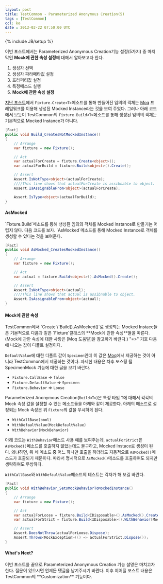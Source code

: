 ```yaml
---
layout: post
title: TestCommon - Parameterized Anonymous Creation(5)
tags : [TestCommon]
ccl: ko
date : 2013-03-22 07:50:00 UTC
---
```

{% include JB/setup %}

이번 포스트에서는 Parameterized Anonymous Creation기능 설정(5가지) 중 마지막인 **Mock에 관한 속성 설정**에 대해서 알아보고자 한다.

1. 생성자 선택
2. 생성자 파라메타값 설정
3. 프라퍼티값 설정
4. 특정메소드 실행
5. **Mock에 관한 속성 설정**

[지난 포스트]에서 `Fixture.Create<T>`메소드를 통해 만들어진 임의의 객체는
[Moq] 프레임워크를 이용해 생성된 Mocked Instance라는 것을 보여 주었다.
그러나 아래 코드에서 보듯이 TestCommon의 `Fixture.Build<T>`메소드를 통해 생성된 임의의 객체는
기본적으로 Mocked Instance가 아니다.

```c#
[Fact]
public void Build_CreatesNotMockedInstance()
{
    // Arrange
    var fixture = new Fixture();

    // Act
    var actualForCreate = fixture.Create<object>();
    var actualForBuild = fixture.Build<object>().Create();

    // Assert
    Assert.IsNotType<object>(actualForCreate);
    ////This line shows that actualForCreate is assibnable to object.
    Assert.IsAssignableFrom<object>(actualForCreate);

    Assert.IsType<object>(actualForBuild);
}
```

<h4 id="AsMocked">AsMocked</h4>
`Fixture.Build<T>`메소드를 통해 생성된 임의의 객체를 Mocked Instance로 만들기는 어렵지 않다.
다음 코드를 보자. `AsMocked`메소드를 통해 Mocked Instance로 객체를 생성할 수 있다는 것을 보여준다.

```c#
[Fact]
public void AsMocked_CreatesMockedInstance()
{
    // Arrange
    var fixture = new Fixture();

    // Act
    var actual = fixture.Build<object>().AsMocked().Create();

    // Assert
    Assert.IsNotType<object>(actual);
    ////This line shows that actual is assibnable to object.
    Assert.IsAssignableFrom<object>(actual);
}
```
<!-- break -->

<h4 id="WithBehavior">Mock에 관한 속성</h4>
TestCommon에서 `Create<T>`/`Build<T>().AsMocked()`로 생성되는 Mocked Instace들은
기본적으로 다음과 같은 `Fixture`클래스의 **Mock에 관한 속성**들을 따른다.
(Mock에 관한 속성에 대한 사항은 [Moq 도움말]을 참고하기 바란다.)
"=>" 기호 다음에 나오는 값이 디폴트 설정이다.

`DefaultValue`에 대한 디폴트 값이 `Specimen`인데
이 값은 [Moq]에서 제공하는 것이 아니라 TestCommon에서 제공하는 것이다.
자세한 내용은 차후 포스팅 될 SpecimenMock 기능에 대한 글을 보기 바란다.


*   `Fixture.CallBase` => `false`
*   `Fixture.DefaultValue` => `Specimen`
*   `Fixture.Behavior` => `Loose`

Parameterized Anonymous Creation(`Build<T>`)은
특정 타입 `T`에 대해서 각각의 Mock 속성 값을 설정할 수 있는 메소드들을 아래와 같이 제공한다.
아래의 메소드로 설정되는 Mock 속성은 위 `Fixture`의 값을 무시하게 된다.

*   `WithCallBase(bool)`
*   `WithDefaultValue(MockDefaultValue)`
*   `WithBehavior(MockBehavior)`

아래 코드는 `WithBehavior`메소드 사용 예를 보여주는데, `actualForStrict`은 `AsMocked()`메소드를 호출하지 않았는데도
불구하고, Mocked Instace로 생성이 된다.
왜냐하면, 위 세 메소드 중 어느 하나만 호출을 하더라도 자동적으로 
`AsMocked()`메소드가 호출되기 때문이다. 따라서 명시적으로 `AsMocked()`메소드를 호출하여도 되지만 생략하여도 무방하다.

`WithCallBase`와 `WithDefaultValue`메소드의 테스트는 각자가 해 보길 바란다.

```c#
[Fact]
public void WithBehavior_SetsMockBehaviorToMockedInstance()
{
    // Arrange
    var fixture = new Fixture();

    // Act
    var actualForLoose = fixture.Build<IDisposable>().AsMocked().Create();
    var actualForStrict = fixture.Build<IDisposable>().WithBehavior(MockBehavior.Strict).Create();

    // Assert
    Assert.DoesNotThrow(actualForLoose.Dispose);
    Assert.Throws<MockException>(() => actualForStrict.Dispose());
}
```


<h4>What's Next?</h4>
이번 포스트를 끝으로 Parameterized Anonymous Creation 기능 설명은 마치고자 한다.
질문이 있으시면 언제든 댓글을 남겨주시기 바란다.
이후 이어질 포스트 내용은 TestCommon의 **Customization** 기능이다.


[지난 포스트]: /TestCommon-Reflection-Type-객체-생성-2/#Mocked%20Instance
[Moq]: https://github.com/Moq/moq4
[Moq 도움말]: http://code.google.com/p/moq/wiki/QuickStart#Customizing_Mock_Behavior

